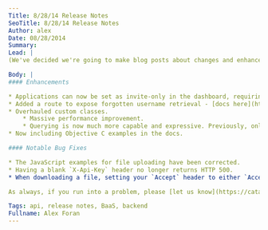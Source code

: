 ```yaml
---
Title: 8/28/14 Release Notes
SeoTitle: 8/28/14 Release Notes
Author: alex
Date: 08/28/2014
Summary: 
Lead: |
(We've decided we're going to make blog posts about changes and enhancements to the Catalyze v2 API when we release them, starting today.)

Body: |
#### Enhancements

* Applications can now be set as invite-only in the dashboard, requiring users to be sent an invite code via email and sign up with it. [Read more about it on the Catalyze blog](https://catalyze.io/blog/invite-only-applications/).
* Added a route to expose forgotten username retrieval - [docs here](https://resources.catalyze.io/#send-username-reminder)
* Overhauled custom classes.
    * Massive performance improvement.
    * Querying is now much more capable and expressive. Previously, only one field could be searched for, and by equality only. Now, you can search by any number of fields using a number of operators, and combine statements using "and" and "or". [Docs here](https://resources.catalyze.io/#filter-class-entries)
* Now including Objective C examples in the docs.

#### Notable Bug Fixes

* The JavaScript examples for file uploading have been corrected.
* Having a blank `X-Api-Key` header no longer returns HTTP 500.
* When downloading a file, setting your `Accept` header to either `Accept: */*` or `Accept: application/json, application/octet-stream` will now allow you to correctly receive error messages.

As always, if you run into a problem, please [let us know](https://catalyzeio.zendesk.com/).

Tags: api, release notes, BaaS, backend
Fullname: Alex Foran
---
```


